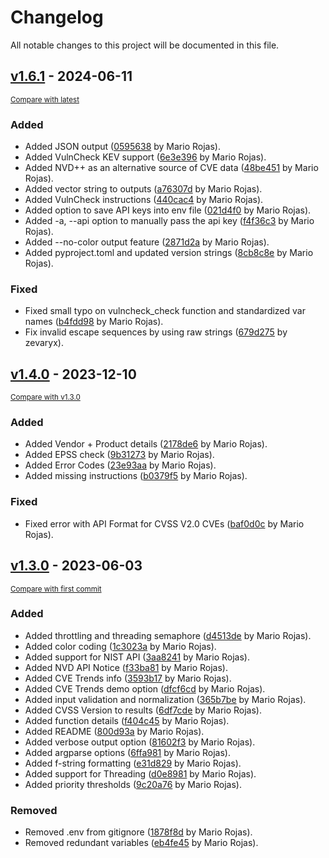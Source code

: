 # Changelog

All notable changes to this project will be documented in this file.

<!-- insertion marker -->
## [v1.6.1](https://github.com/TURROKS/CVE_Prioritizer/releases/tag/v1.6.1) - 2024-06-11

<small>[Compare with latest](https://github.com/TURROKS/CVE_Prioritizer/compare/v1.4.0...v.1.6.1)</small>

### Added

- Added JSON output ([0595638](https://github.com/TURROKS/CVE_Prioritizer/commit/0595638b6fd48513417988e94b646a939c3c9454) by Mario Rojas).
- Added VulnCheck KEV support ([6e3e396](https://github.com/TURROKS/CVE_Prioritizer/commit/6e3e3965bc9e475a77f3b78ec8d163393feffa4e) by Mario Rojas).
- Added NVD++ as an alternative source of CVE data ([48be451](https://github.com/TURROKS/CVE_Prioritizer/commit/48be451e534cd26146ddb7d7924fcd3980845456) by Mario Rojas).
- Added vector string to outputs ([a76307d](https://github.com/TURROKS/CVE_Prioritizer/commit/a76307dd4f14ef225e3dd966edac25b07e95516b) by Mario Rojas).
- Added VulnCheck instructions ([440cac4](https://github.com/TURROKS/CVE_Prioritizer/commit/440cac4738f6a27a309dbb360f036740484a15f5) by Mario Rojas).
- Added option to save API keys into env file ([021d4f0](https://github.com/TURROKS/CVE_Prioritizer/commit/021d4f0191dc95142cac7c4dd9281f5d5726b6db) by Mario Rojas).
- Added -a, --api option to manually pass the api key ([f4f36c3](https://github.com/TURROKS/CVE_Prioritizer/commit/f4f36c31a57c937f06f91319fd7be0e2fe1cadf8) by Mario Rojas).
- Added --no-color output feature ([2871d2a](https://github.com/TURROKS/CVE_Prioritizer/commit/2871d2a33d366201fc87e4e64573dc194eca59eb) by Mario Rojas).
- Added pyproject.toml and updated version strings ([8cb8c8e](https://github.com/TURROKS/CVE_Prioritizer/commit/8cb8c8e3efc53495a92984c5b19a9508347a1858) by Mario Rojas).

### Fixed

- Fixed small typo on vulncheck_check function and standardized var names ([b4fdd98](https://github.com/TURROKS/CVE_Prioritizer/commit/b4fdd98bfc985aede5a1b83f54362c2c83a55138) by Mario Rojas).
- Fix invalid escape sequences by using raw strings ([679d275](https://github.com/TURROKS/CVE_Prioritizer/commit/679d275de42c23b756f0e7fcc1bc79fe9335eed7) by zevaryx).

<!-- insertion marker -->
## [v1.4.0](https://github.com/TURROKS/CVE_Prioritizer/releases/tag/v1.4.0) - 2023-12-10

<small>[Compare with v1.3.0](https://github.com/TURROKS/CVE_Prioritizer/compare/v1.3.0...v1.4.0)</small>

### Added

- Added Vendor + Product details ([2178de6](https://github.com/TURROKS/CVE_Prioritizer/commit/2178de63435afaa7aaf2104dffa029d63c0b34fe) by Mario Rojas).
- Added EPSS check ([9b31273](https://github.com/TURROKS/CVE_Prioritizer/commit/9b3127360213fcc48a9c1af6e4f345dfcfc67d33) by Mario Rojas).
- Added Error Codes ([23e93aa](https://github.com/TURROKS/CVE_Prioritizer/commit/23e93aaa2a1ab6d0d55bd1de2de2e31ef4677a8f) by Mario Rojas).
- Added missing instructions ([b0379f5](https://github.com/TURROKS/CVE_Prioritizer/commit/b0379f54d3a762abc653ed8f5ac9a1556e7038b1) by Mario Rojas).

### Fixed

- Fixed error with API Format for CVSS V2.0 CVEs ([baf0d0c](https://github.com/TURROKS/CVE_Prioritizer/commit/baf0d0c1291f34e7aff206c9c6ecf82007eb4414) by Mario Rojas).

## [v1.3.0](https://github.com/TURROKS/CVE_Prioritizer/releases/tag/v1.3.0) - 2023-06-03

<small>[Compare with first commit](https://github.com/TURROKS/CVE_Prioritizer/compare/fd145e73a8e55d469cbf9862a5c3af3a1f7c7dc2...v1.3.0)</small>

### Added

- Added throttling and threading semaphore ([d4513de](https://github.com/TURROKS/CVE_Prioritizer/commit/d4513de53406e79cf46e8e696498474746cee20d) by Mario Rojas).
- Added color coding ([1c3023a](https://github.com/TURROKS/CVE_Prioritizer/commit/1c3023a5e4ae093914aff4b3c3ba26f9d2a13fa8) by Mario Rojas).
- Added support for NIST API ([3aa8241](https://github.com/TURROKS/CVE_Prioritizer/commit/3aa8241911a12983f6635d29f3842c2d5b814680) by Mario Rojas).
- Added NVD API Notice ([f33ba81](https://github.com/TURROKS/CVE_Prioritizer/commit/f33ba8188853d0afdfddeb590112d43b876c10fe) by Mario Rojas).
- Added CVE Trends info ([3593b17](https://github.com/TURROKS/CVE_Prioritizer/commit/3593b17c70c1c4ac53e668090dbab44c54faedbf) by Mario Rojas).
- Added CVE Trends demo option ([dfcf6cd](https://github.com/TURROKS/CVE_Prioritizer/commit/dfcf6cdbf262ce99a8320f1cb3003c84a1e9101e) by Mario Rojas).
- Added input validation and normalization ([365b7be](https://github.com/TURROKS/CVE_Prioritizer/commit/365b7beb35373ee27def375071725057d27841ae) by Mario Rojas).
- Added CVSS Version to results ([6df7cde](https://github.com/TURROKS/CVE_Prioritizer/commit/6df7cde2dfa7d0fe12f16e79f31ac67d2c722136) by Mario Rojas).
- Added function details ([f404c45](https://github.com/TURROKS/CVE_Prioritizer/commit/f404c45d4d7ba43cef7b75b8d2ededa391bb768d) by Mario Rojas).
- Added README ([800d93a](https://github.com/TURROKS/CVE_Prioritizer/commit/800d93a0174b8e27d36252a47d4c4af0029b5025) by Mario Rojas).
- Added verbose output option ([81602f3](https://github.com/TURROKS/CVE_Prioritizer/commit/81602f38a108fb52cdbea3f3b2e9825eb9b7c4aa) by Mario Rojas).
- Added argparse options ([6ffa981](https://github.com/TURROKS/CVE_Prioritizer/commit/6ffa9810e1389f9d605c5e0f702d7cf69b4a910d) by Mario Rojas).
- Added f-string formatting ([e31d829](https://github.com/TURROKS/CVE_Prioritizer/commit/e31d829569f84a21213e580a1288d3ada79c5b9d) by Mario Rojas).
- Added support for Threading ([d0e8981](https://github.com/TURROKS/CVE_Prioritizer/commit/d0e898191588765d84f4f892227e09d14986fbde) by Mario Rojas).
- Added priority thresholds ([9c20a76](https://github.com/TURROKS/CVE_Prioritizer/commit/9c20a76cfc41df13f767d9ce93266e6e952ddd82) by Mario Rojas).

### Removed

- Removed .env from gitignore ([1878f8d](https://github.com/TURROKS/CVE_Prioritizer/commit/1878f8d7cb01ffde43bfb8b3021d4142329d9c1f) by Mario Rojas).
- Removed redundant variables ([eb4fe45](https://github.com/TURROKS/CVE_Prioritizer/commit/eb4fe45942732b5c77d5b32f43c7f373560fd06d) by Mario Rojas).

